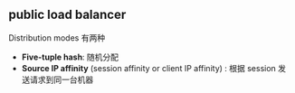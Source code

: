 ## public load balancer

Distribution modes 有两种

- **Five-tuple hash**: 随机分配
- **Source IP affinity** (session affinity or client IP affinity) : 根据 session 发送请求到同一台机器